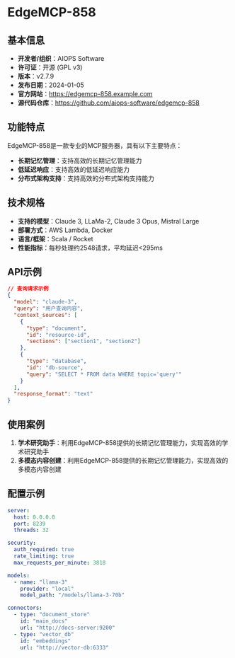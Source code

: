 # EdgeMCP-858

## 基本信息

- **开发者/组织**：AIOPS Software
- **许可证**：开源 (GPL v3)
- **版本**：v2.7.9
- **发布日期**：2024-01-05
- **官方网站**：https://edgemcp-858.example.com
- **源代码仓库**：https://github.com/aiops-software/edgemcp-858

## 功能特点

EdgeMCP-858是一款专业的MCP服务器，具有以下主要特点：

- **长期记忆管理**：支持高效的长期记忆管理能力
- **低延迟响应**：支持高效的低延迟响应能力
- **分布式架构支持**：支持高效的分布式架构支持能力


## 技术规格

- **支持的模型**：Claude 3, LLaMa-2, Claude 3 Opus, Mistral Large
- **部署方式**：AWS Lambda, Docker
- **语言/框架**：Scala / Rocket
- **性能指标**：每秒处理约2548请求，平均延迟<295ms

## API示例

```json
// 查询请求示例
{
  "model": "claude-3",
  "query": "用户查询内容",
  "context_sources": [
    {
      "type": "document",
      "id": "resource-id",
      "sections": ["section1", "section2"]
    },
    {
      "type": "database",
      "id": "db-source",
      "query": "SELECT * FROM data WHERE topic='query'"
    }
  ],
  "response_format": "text"
}
```

## 使用案例

1. **学术研究助手**：利用EdgeMCP-858提供的长期记忆管理能力，实现高效的学术研究助手
2. **多模态内容创建**：利用EdgeMCP-858提供的长期记忆管理能力，实现高效的多模态内容创建


## 配置示例

```yaml
server:
  host: 0.0.0.0
  port: 8239
  threads: 32

security:
  auth_required: true
  rate_limiting: true
  max_requests_per_minute: 3818

models:
  - name: "llama-3"
    provider: "local"
    model_path: "/models/llama-3-70b"

connectors:
  - type: "document_store"
    id: "main_docs"
    url: "http://docs-server:9200"
  - type: "vector_db"
    id: "embeddings"
    url: "http://vector-db:6333"
```